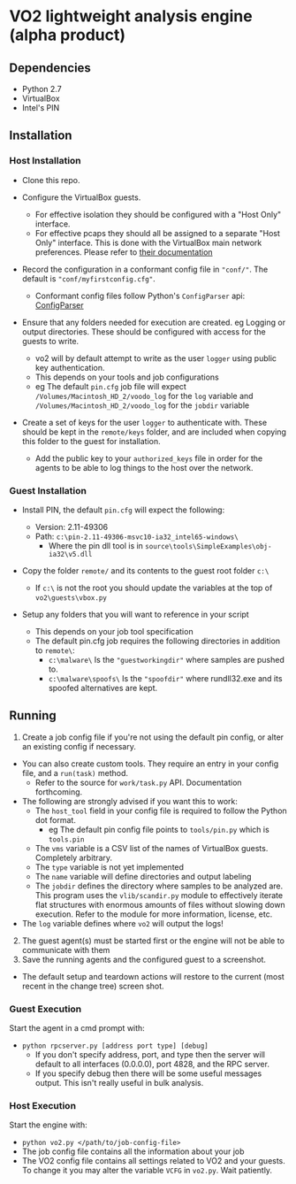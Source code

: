 # VO2 lightweight analysis engine (alpha product)

## Dependencies
- Python 2.7
- VirtualBox
- Intel's PIN

## Installation

### Host Installation
- Clone this repo.

- Configure the VirtualBox guests.
  - For effective isolation they should be configured with a "Host Only" interface. 
  - For effective pcaps they should all be assigned to a separate "Host Only" interface. This is done with the VirtualBox main network preferences. Please refer to [their documentation](https://www.virtualbox.org/manual/ch06.html#network_hostonly)

- Record the configuration in a conformant config file in `"conf/"`. The default is `"conf/myfirstconfig.cfg"`.

  - Conformant config files follow Python's `ConfigParser` api: [ConfigParser](https://docs.python.org/2/library/configparser.html)

- Ensure that any folders needed for execution are created. eg Logging or output directories. These should be configured with access for the guests to write. 
  - vo2 will by default attempt to write as the user `logger` using public key authentication.
  - This depends on your tools and job configurations
  - eg The default `pin.cfg` job file will expect `/Volumes/Macintosh_HD_2/voodo_log` for the `log` variable and `/Volumes/Macintosh_HD_2/voodo_log` for the `jobdir` variable

- Create a set of keys for the user `logger` to authenticate with. These should be kept in the `remote/keys` folder, and are included when copying this folder to the guest for installation.
  - Add the public key to your `authorized_keys` file in order for the agents to be able to log things to the host over the network.

### Guest Installation
- Install PIN, the default `pin.cfg` will expect the following:
  - Version: 2.11-49306
  - Path: `c:\pin-2.11-49306-msvc10-ia32_intel65-windows\`
    - Where the pin dll tool is in `source\tools\SimpleExamples\obj-ia32\v5.dll`
- Copy the folder `remote/` and its contents to the guest root folder `c:\`
  - If `c:\` is not the root you should update the variables at the top of `vo2\guests\vbox.py`

- Setup any folders that you will want to reference in your script
  - This depends on your job tool specification
  - The default pin.cfg job requires the following directories in addition to `remote\`:
    - `c:\malware\` Is the `"guestworkingdir"` where samples are pushed to.
    - `c:\malware\spoofs\` Is the `"spoofdir"` where rundll32.exe and its spoofed alternatives are kept.

## Running
1. Create a job config file if you're not using the default pin config, or alter an existing config if necessary.
  - You can also create custom tools. They require an entry in your config file, and a `run(task)` method.
    - Refer to the source for `work/task.py` API. Documentation forthcoming.
  - The following are strongly advised if you want this to work:
    - The `host_tool` field in your config file is required to follow the Python dot format.
      - eg The default pin config file points to `tools/pin.py` which is `tools.pin`
    - The `vms` variable is a CSV list of the names of VirtualBox guests. Completely arbitrary.
    - The `type` variable is not yet implemented
    - The `name` variable will define directories and output labeling
    - The `jobdir` defines the directory where samples to be analyzed are. This program uses the `vlib/scandir.py` module to effectively iterate flat structures with enormous amounts of files without slowing down execution. Refer to the module for more information, license, etc.
  - The `log` variable defines where `vo2` will output the logs!
2. The guest agent(s) must be started first or the engine will not be able to communicate with them
3. Save the running agents and the configured guest to a screenshot.
  - The default setup and teardown actions will restore to the current (most recent in the change tree) screen shot.

### Guest Execution
Start the agent in a cmd prompt with:
- ```python rpcserver.py [address port type] [debug]``` 
  - If you don't specify address, port, and type then the server will default to all interfaces (0.0.0.0), port 4828, and the RPC server.
  - If you specify debug then there will be some useful messages output. This isn't really useful in bulk analysis.

### Host Execution
Start the engine with:
- ```python vo2.py </path/to/job-config-file>```
- The job config file contains all the information about your job
- The VO2 config file contains all settings related to VO2 and your guests. To change it you may alter the variable `VCFG` in `vo2.py`.
Wait patiently.
